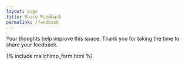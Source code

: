 ```yaml
---
layout: page
title: Share Feedback
permalink: /feedback
---
```


Your thoughts help improve this space. Thank you for taking the time to share your feedback.

{% include mailchimp_form.html %} 